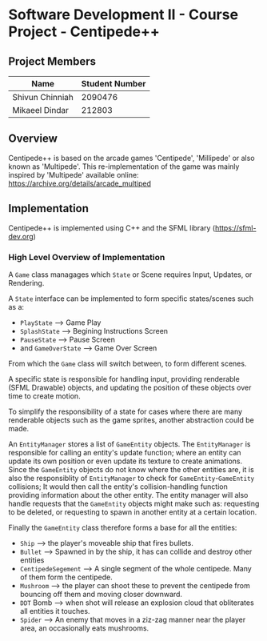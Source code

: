 # Software Development II - Course Project - Centipede++

## Project Members
| Name | Student Number |
|-|-|
| Shivun Chinniah  |2090476|
| Mikaeel Dindar | 212803 |

## Overview
Centipede++ is based on the arcade games 'Centipede', 'Millipede' or also known as 'Multipede'.
This re-implementation of the game was mainly inspired by 'Multipede' available online: https://archive.org/details/arcade_multiped

## Implementation
Centipede++ is implemented using C++ and the SFML library (https://sfml-dev.org)

### High Level Overview of Implementation

A `Game` class managages which `State` or Scene requires Input, Updates, or Rendering.

A `State` interface can be implemented to form specific states/scenes such as a:
- `PlayState` --> Game Play
- `SplashState` --> Begining Instructions Screen
- `PauseState` --> Pause Screen
- and `GameOverState` --> Game Over Screen

From which the `Game` class will switch between, to form different scenes.

A specific state is responsible for handling input, providing renderable (SFML Drawable) objects, and updating the position of these objects over time to create motion.

To simplify the responsibility of a state for cases where there are many renderable objects such as the game sprites, another abstraction could be made.

An `EntityManager` stores a list of `GameEntity` objects. The `EntityManager` is responsible for calling an entity's update function; where an entity can update its own position or even update its texture to create animations. Since the `GameEntity`  objects do not know where the other entities are, it is also the responsiblity of `EntityManager` to check for `GameEntity`-`GameEntity` collisions; It would then call the entity's collision-handling function providing information about the other entity. The entity manager will also handle requests that the `GameEntity` objects might make such as: requesting to be deleted, or requesting to spawn in another entity at a certain location.

Finally the `GameEntity` class therefore forms a base for all the entities:
- `Ship` --> the player's moveable ship that fires bullets.
- `Bullet` --> Spawned in by the ship, it has can collide and destroy other entities
- `CentipedeSegement` --> A single segment of the whole centipede. Many of them form the centipede.
- `Mushroom` --> the player can shoot these to prevent the centipede from bouncing off them and moving closer downward.
- `DDT` Bomb --> when shot will release an explosion cloud that obliterates all entities it touches.
- `Spider` --> An enemy that moves in a ziz-zag manner near the player area, an occasionally eats mushrooms.

